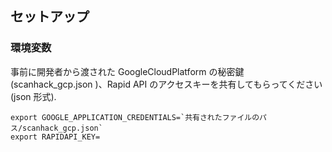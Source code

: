 ## セットアップ

### 環境変数

事前に開発者から渡された GoogleCloudPlatform の秘密鍵(scanhack_gcp.json
)、Rapid API のアクセスキーを共有してもらってください(json 形式).

```
export GOOGLE_APPLICATION_CREDENTIALS=`共有されたファイルのパス/scanhack_gcp.json`
export RAPIDAPI_KEY=

```
